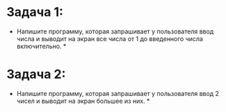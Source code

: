 # Задача 1:
* Напишите программу, которая запрашивает у пользователя ввод числа и выводит на экран все числа от 1 до введенного числа включительно. *
# Задача 2:
* Напишите программу, которая запрашивает у пользователя ввод 2 чисел и выводит на экран большее из них. *



